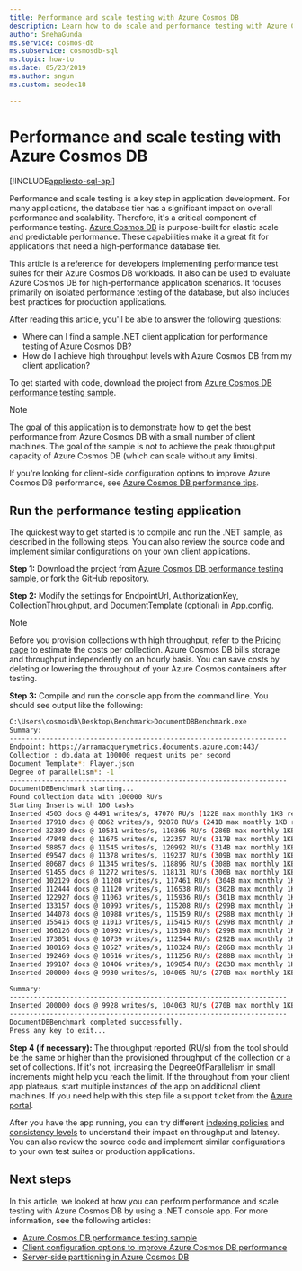 ```yaml
---
title: Performance and scale testing with Azure Cosmos DB
description: Learn how to do scale and performance testing with Azure Cosmos DB. You can then evaluate the functionality of Azure Cosmos DB for high-performance application scenarios.
author: SnehaGunda
ms.service: cosmos-db
ms.subservice: cosmosdb-sql
ms.topic: how-to
ms.date: 05/23/2019
ms.author: sngun
ms.custom: seodec18

---
```

# Performance and scale testing with Azure Cosmos DB
[!INCLUDE[appliesto-sql-api](../includes/appliesto-sql-api.md)]

Performance and scale testing is a key step in application development. For many applications, the database tier has a significant impact on overall performance and scalability. Therefore, it's a critical component of performance testing. [Azure Cosmos DB](https://azure.microsoft.com/services/cosmos-db/) is purpose-built for elastic scale and predictable performance. These capabilities make it a great fit for applications that need a high-performance database tier. 

This article is a reference for developers implementing performance test suites for their Azure Cosmos DB workloads. It also can be used to evaluate Azure Cosmos DB for high-performance application scenarios. It focuses primarily on isolated performance testing of the database, but also includes best practices for production applications.

After reading this article, you'll be able to answer the following questions: 

* Where can I find a sample .NET client application for performance testing of Azure Cosmos DB? 
* How do I achieve high throughput levels with Azure Cosmos DB from my client application?

To get started with code, download the project from [Azure Cosmos DB performance testing sample](https://github.com/Azure/azure-cosmos-dotnet-v2/tree/master/samples/documentdb-benchmark). 

> [!NOTE]
> The goal of this application is to demonstrate how to get the best performance from Azure Cosmos DB with a small number of client machines. The goal of the sample is not to achieve the peak throughput capacity of Azure Cosmos DB (which can scale without any limits).

If you're looking for client-side configuration options to improve Azure Cosmos DB performance, see [Azure Cosmos DB performance tips](performance-tips.md).

## Run the performance testing application
The quickest way to get started is to compile and run the .NET sample, as described in the following steps. You can also review the source code and implement similar configurations on your own client applications.

**Step 1:** Download the project from [Azure Cosmos DB performance testing sample](https://github.com/Azure/azure-cosmos-dotnet-v2/tree/master/samples/documentdb-benchmark), or fork the GitHub repository.

**Step 2:** Modify the settings for EndpointUrl, AuthorizationKey, CollectionThroughput, and DocumentTemplate (optional) in App.config.

> [!NOTE]
> Before you provision collections with high throughput, refer to the [Pricing page](https://azure.microsoft.com/pricing/details/cosmos-db/) to estimate the costs per collection. Azure Cosmos DB bills storage and throughput independently on an hourly basis. You can save costs by deleting or lowering the throughput of your Azure Cosmos containers after testing.
> 
> 

**Step 3:** Compile and run the console app from the command line. You should see output like the following:

```bash
C:\Users\cosmosdb\Desktop\Benchmark>DocumentDBBenchmark.exe
Summary:
---------------------------------------------------------------------
Endpoint: https://arramacquerymetrics.documents.azure.com:443/
Collection : db.data at 100000 request units per second
Document Template*: Player.json
Degree of parallelism*: -1
---------------------------------------------------------------------
DocumentDBBenchmark starting...
Found collection data with 100000 RU/s
Starting Inserts with 100 tasks
Inserted 4503 docs @ 4491 writes/s, 47070 RU/s (122B max monthly 1KB reads)
Inserted 17910 docs @ 8862 writes/s, 92878 RU/s (241B max monthly 1KB reads)
Inserted 32339 docs @ 10531 writes/s, 110366 RU/s (286B max monthly 1KB reads)
Inserted 47848 docs @ 11675 writes/s, 122357 RU/s (317B max monthly 1KB reads)
Inserted 58857 docs @ 11545 writes/s, 120992 RU/s (314B max monthly 1KB reads)
Inserted 69547 docs @ 11378 writes/s, 119237 RU/s (309B max monthly 1KB reads)
Inserted 80687 docs @ 11345 writes/s, 118896 RU/s (308B max monthly 1KB reads)
Inserted 91455 docs @ 11272 writes/s, 118131 RU/s (306B max monthly 1KB reads)
Inserted 102129 docs @ 11208 writes/s, 117461 RU/s (304B max monthly 1KB reads)
Inserted 112444 docs @ 11120 writes/s, 116538 RU/s (302B max monthly 1KB reads)
Inserted 122927 docs @ 11063 writes/s, 115936 RU/s (301B max monthly 1KB reads)
Inserted 133157 docs @ 10993 writes/s, 115208 RU/s (299B max monthly 1KB reads)
Inserted 144078 docs @ 10988 writes/s, 115159 RU/s (298B max monthly 1KB reads)
Inserted 155415 docs @ 11013 writes/s, 115415 RU/s (299B max monthly 1KB reads)
Inserted 166126 docs @ 10992 writes/s, 115198 RU/s (299B max monthly 1KB reads)
Inserted 173051 docs @ 10739 writes/s, 112544 RU/s (292B max monthly 1KB reads)
Inserted 180169 docs @ 10527 writes/s, 110324 RU/s (286B max monthly 1KB reads)
Inserted 192469 docs @ 10616 writes/s, 111256 RU/s (288B max monthly 1KB reads)
Inserted 199107 docs @ 10406 writes/s, 109054 RU/s (283B max monthly 1KB reads)
Inserted 200000 docs @ 9930 writes/s, 104065 RU/s (270B max monthly 1KB reads)

Summary:
---------------------------------------------------------------------
Inserted 200000 docs @ 9928 writes/s, 104063 RU/s (270B max monthly 1KB reads)
---------------------------------------------------------------------
DocumentDBBenchmark completed successfully.
Press any key to exit...
```

**Step 4 (if necessary):** The throughput reported (RU/s) from the tool should be the same or higher than the provisioned throughput of the collection or a set of collections. If it's not, increasing the DegreeOfParallelism in small increments might help you reach the limit. If the throughput from your client app plateaus, start multiple instances of the app on additional client machines. If you need help with this step file a support ticket from the [Azure portal](https://portal.azure.com).

After you have the app running, you can try different [indexing policies](../index-policy.md) and [consistency levels](../consistency-levels.md) to understand their impact on throughput and latency. You can also review the source code and implement similar configurations to your own test suites or production applications.

## Next steps

In this article, we looked at how you can perform performance and scale testing with Azure Cosmos DB by using a .NET console app. For more information, see the following articles:

* [Azure Cosmos DB performance testing sample](https://github.com/Azure/azure-cosmos-dotnet-v2/tree/master/samples/documentdb-benchmark)
* [Client configuration options to improve Azure Cosmos DB performance](performance-tips.md)
* [Server-side partitioning in Azure Cosmos DB](../partitioning-overview.md)


